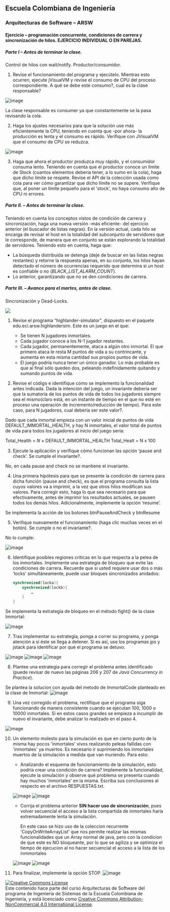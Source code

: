 
## Escuela Colombiana de Ingeniería
### Arquitecturas de Software – ARSW


#### Ejercicio – programación concurrente, condiciones de carrera y sincronización de hilos. EJERCICIO INDIVIDUAL O EN PAREJAS.

##### Parte I – Antes de terminar la clase.

Control de hilos con wait/notify. Productor/consumidor.

1. Revise el funcionamiento del programa y ejecútelo. Mientras esto ocurren, ejecute jVisualVM y revise el consumo de CPU del proceso correspondiente. A qué se debe este consumo?, cual es la clase responsable?

![image](https://github.com/user-attachments/assets/e2499cfb-359b-40db-a051-7873d6790daa)

La clase responsable es consumer ya que constantemente se la pasa revisando la cola.

2. Haga los ajustes necesarios para que la solución use más eficientemente la CPU, teniendo en cuenta que -por ahora- la producción es lenta y el consumo es rápido. Verifique con JVisualVM que el consumo de CPU se reduzca.

![image](https://github.com/user-attachments/assets/38d76d07-efbd-4842-ba63-e9aae7e257c1)

3. Haga que ahora el productor produzca muy rápido, y el consumidor consuma lento. Teniendo en cuenta que el productor conoce un límite de Stock (cuantos elementos debería tener, a lo sumo en la cola), haga que dicho límite se respete. Revise el API de la colección usada como cola para ver cómo garantizar que dicho límite no se supere. Verifique que, al poner un límite pequeño para el 'stock', no haya consumo alto de CPU ni errores.


##### Parte II. – Antes de terminar la clase.

Teniendo en cuenta los conceptos vistos de condición de carrera y sincronización, haga una nueva versión -más eficiente- del ejercicio anterior (el buscador de listas negras). En la versión actual, cada hilo se encarga de revisar el host en la totalidad del subconjunto de servidores que le corresponde, de manera que en conjunto se están explorando la totalidad de servidores. Teniendo esto en cuenta, haga que:

- La búsqueda distribuida se detenga (deje de buscar en las listas negras restantes) y retorne la respuesta apenas, en su conjunto, los hilos hayan detectado el número de ocurrencias requerido que determina si un host es confiable o no (_BLACK_LIST_ALARM_COUNT_).
- Lo anterior, garantizando que no se den condiciones de carrera.

##### Parte III. – Avance para el martes, antes de clase.

Sincronización y Dead-Locks.

![](http://files.explosm.net/comics/Matt/Bummed-forever.png)

1. Revise el programa “highlander-simulator”, dispuesto en el paquete edu.eci.arsw.highlandersim. Este es un juego en el que:

	* Se tienen N jugadores inmortales.
	* Cada jugador conoce a los N-1 jugador restantes.
	* Cada jugador, permanentemente, ataca a algún otro inmortal. El que primero ataca le resta M puntos de vida a su contrincante, y aumenta en esta misma cantidad sus propios puntos de vida.
	* El juego podría nunca tener un único ganador. Lo más probable es que al final sólo queden dos, peleando indefinidamente quitando y sumando puntos de vida.

2. Revise el código e identifique cómo se implemento la funcionalidad antes indicada. Dada la intención del juego, un invariante debería ser que la sumatoria de los puntos de vida de todos los jugadores siempre sea el mismo(claro está, en un instante de tiempo en el que no esté en proceso una operación de incremento/reducción de tiempo). Para este caso, para N jugadores, cual debería ser este valor?.

Dado que cada inmortal empieza con un valor inicial de puntos de vida DEFAULT_IMMORTAL_HEALTH, y hay N inmortales, el valor total de puntos de vida para todos los jugadores al inicio del juego sería:

Total_Health = 𝑁 × DEFAULT_IMMORTAL_HEALTH
Total_Healt = N x 100

3. Ejecute la aplicación y verifique cómo funcionan las opción ‘pause and check’. Se cumple el invariante?.

No, en cada pause and check no se mantiene el invariante.

4. Una primera hipótesis para que se presente la condición de carrera para dicha función (pause and check), es que el programa consulta la lista cuyos valores va a imprimir, a la vez que otros hilos modifican sus valores. Para corregir esto, haga lo que sea necesario para que efectivamente, antes de imprimir los resultados actuales, se pausen todos los demás hilos. Adicionalmente, implemente la opción ‘resume’.

Se implementa la acción de los botones btnPauseAndCheck y btnResume

5. Verifique nuevamente el funcionamiento (haga clic muchas veces en el botón). Se cumple o no el invariante?.

No lo cumple: 

![image](https://github.com/user-attachments/assets/e2208e8f-41c3-4bab-bf4c-e5fe7925fd55)


6. Identifique posibles regiones críticas en lo que respecta a la pelea de los inmortales. Implemente una estrategia de bloqueo que evite las condiciones de carrera. Recuerde que si usted requiere usar dos o más ‘locks’ simultáneamente, puede usar bloques sincronizados anidados:

	```java
	synchronized(locka){
		synchronized(lockb){
			…
		}
	}
	```
 
 Se implementa la estrategia de bloqueo en el método fight() de la clase Immortal: 

 ![image](https://github.com/user-attachments/assets/768df74c-548f-4fbc-9307-796637738885)


7. Tras implementar su estrategia, ponga a correr su programa, y ponga atención a si éste se llega a detener. Si es así, use los programas jps y jstack para identificar por qué el programa se detuvo.

![image](https://github.com/user-attachments/assets/b8ade880-73c1-43e1-9831-09df535aa010)
![image](https://github.com/user-attachments/assets/480f814c-1087-4e8c-a6f4-4f2a5a38f7de)
![image](https://github.com/user-attachments/assets/8d38f2a5-60d3-443e-9737-a90823fbfa5a)


8. Plantee una estrategia para corregir el problema antes identificado (puede revisar de nuevo las páginas 206 y 207 de _Java Concurrency in Practice_).

Se plantea la solucion con ayuda del metodo de ImmortalCode planteado en la clase de Immortal: 
![image](https://github.com/user-attachments/assets/df82effa-09bb-4771-8d45-9f37d5549f03)


9. Una vez corregido el problema, rectifique que el programa siga funcionando de manera consistente cuando se ejecutan 100, 1000 o 10000 inmortales. Si en estos casos grandes se empieza a incumplir de nuevo el invariante, debe analizar lo realizado en el paso 4.

![image](https://github.com/user-attachments/assets/019849f6-34d1-46d2-ac39-039109c282aa)

10. Un elemento molesto para la simulación es que en cierto punto de la misma hay pocos 'inmortales' vivos realizando peleas fallidas con 'inmortales' ya muertos. Es necesario ir suprimiendo los inmortales muertos de la simulación a medida que van muriendo. Para esto:
	* Analizando el esquema de funcionamiento de la simulación, esto podría crear una condición de carrera? Implemente la funcionalidad, ejecute la simulación y observe qué problema se presenta cuando hay muchos 'inmortales' en la misma. Escriba sus conclusiones al respecto en el archivo RESPUESTAS.txt.

	![image](https://github.com/user-attachments/assets/fdbee25c-c520-476b-9e34-c4269b16c178)
	![image](https://github.com/user-attachments/assets/1ed5a7bf-c6da-4806-bdfc-45fbb5545cfa)


	* Corrija el problema anterior __SIN hacer uso de sincronización__, pues volver secuencial el acceso a la lista compartida de inmortales haría extremadamente lenta la simulación.

	  En este caso se hizo uso de la coleccion recurrente 'CopyOnWriteArrayList' que nos permite realizar las mismas funcionalidades que un Array normal de java, pero con la condicion de que este es NO bloqueante, por lo que se agiliza y se optimiza el tiempo de ejecucion al no hacer secuencial el acceso a la lista de los inmmortales

	![image](https://github.com/user-attachments/assets/473845ce-06ce-46b1-8b84-a482e7543007)
	![image](https://github.com/user-attachments/assets/cec7350b-8562-4bff-8c8d-77db68a0bde2)



12. Para finalizar, implemente la opción STOP.
    ![image](https://github.com/user-attachments/assets/3aac9538-233c-45b4-be42-010ec52aef15)


<!--
### Criterios de evaluación

1. Parte I.
	* Funcional: La simulación de producción/consumidor se ejecuta eficientemente (sin esperas activas).

2. Parte II. (Retomando el laboratorio 1)
	* Se modificó el ejercicio anterior para que los hilos llevaran conjuntamente (compartido) el número de ocurrencias encontradas, y se finalizaran y retornaran el valor en cuanto dicho número de ocurrencias fuera el esperado.
	* Se garantiza que no se den condiciones de carrera modificando el acceso concurrente al valor compartido (número de ocurrencias).


2. Parte III.
	* Diseño:
		- Coordinación de hilos:
			* Para pausar la pelea, se debe lograr que el hilo principal induzca a los otros a que se suspendan a sí mismos. Se debe también tener en cuenta que sólo se debe mostrar la sumatoria de los puntos de vida cuando se asegure que todos los hilos han sido suspendidos.
			* Si para lo anterior se recorre a todo el conjunto de hilos para ver su estado, se evalúa como R, por ser muy ineficiente.
			* Si para lo anterior los hilos manipulan un contador concurrentemente, pero lo hacen sin tener en cuenta que el incremento de un contador no es una operación atómica -es decir, que puede causar una condición de carrera- , se evalúa como R. En este caso se debería sincronizar el acceso, o usar tipos atómicos como AtomicInteger).

		- Consistencia ante la concurrencia
			* Para garantizar la consistencia en la pelea entre dos inmortales, se debe sincronizar el acceso a cualquier otra pelea que involucre a uno, al otro, o a los dos simultáneamente:
			* En los bloques anidados de sincronización requeridos para lo anterior, se debe garantizar que si los mismos locks son usados en dos peleas simultánemante, éstos será usados en el mismo orden para evitar deadlocks.
			* En caso de sincronizar el acceso a la pelea con un LOCK común, se evaluará como M, pues esto hace secuencial todas las peleas.
			* La lista de inmortales debe reducirse en la medida que éstos mueran, pero esta operación debe realizarse SIN sincronización, sino haciendo uso de una colección concurrente (no bloqueante).

	

	* Funcionalidad:
		* Se cumple con el invariante al usar la aplicación con 10, 100 o 1000 hilos.
		* La aplicación puede reanudar y finalizar(stop) su ejecución.
		
		-->

<a rel="license" href="http://creativecommons.org/licenses/by-nc/4.0/"><img alt="Creative Commons License" style="border-width:0" src="https://i.creativecommons.org/l/by-nc/4.0/88x31.png" /></a><br />Este contenido hace parte del curso Arquitecturas de Software del programa de Ingeniería de Sistemas de la Escuela Colombiana de Ingeniería, y está licenciado como <a rel="license" href="http://creativecommons.org/licenses/by-nc/4.0/">Creative Commons Attribution-NonCommercial 4.0 International License</a>.
